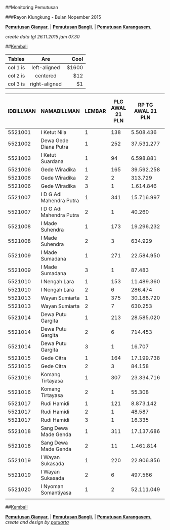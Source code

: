 ##Monitoring Pemutusan 

###Rayon Klungkung - Bulan Nopember 2015

**[Pemutusan Gianyar.](https://github.com/areabatur/3mm.3atur/blob/master/gianyar112015.markdown )** | 
**[Pemutusan Bangli.](https://github.com/areabatur/3mm.3atur/blob/master/bangli112015.markdown )** | 
**[Pemutusan Karangasem.](https://github.com/areabatur/3mm.3atur/blob/master/karangasem112015.markdown )**

_create data tgl 26.11.2015 jam 07.30_

##[Kembali](http://areabatur.github.io/3mm.3atur/)

| Tables   |      Are      |  Cool |
|----------|:-------------:|------:|
| col 1 is |  left-aligned | $1600 |
| col 2 is |    centered   |   $12 |
| col 3 is | right-aligned |    $1 |

| IDBILLMAN |       NAMABILLMAN        | LEMBAR |  PLG AWAL 21 PLN  |  RP TG AWAL 21 PLN  |  RP BK AWAL 21 PLN  |  TARGET AKHIR PLN  |  (% REALISASI)  |  SISA RP TG 26 07:30  |  SISA RP BK 26 07:30  |  SISA PLG 26 07:30  |  BELUM  |  DATANGI  |  SEGEL  |     LNS     |  SISA RP TG 25 16:45  |  SISA RP BK 25 16:45  |  SISA PLG 25 16:45  |  BELUM  |  DATANGI  |  SEGEL  |     LNS      |  SISA RP TG 25 01:45  |  SISA RP BK 25 01:45  |  SISA PLG 25 01:45  |  BELUM  |  DATANGI  |  SEGEL  |     LNS      |  |  SISA RP TG 24 0617  |  SISA RP BK  |  TPLG  |  BELUM  |  DATANGI  |  SEGEL  |     LNS      |  SISA RP TG 23 1830  |  SISA RP BK  |  TPLG  |  BELUM  |  DATANGI  |  SEGEL  |
|-----------|--------------------------|--------|-------------------|---------------------|---------------------|--------------------|-----------------|-----------------------|-----------------------|---------------------|---------|-----------|---------|-------------|-----------------------|-----------------------|---------------------|---------|-----------|---------|--------------|-----------------------|-----------------------|---------------------|---------|-----------|---------|--------------|--|----------------------|--------------|--------|---------|-----------|---------|--------------|----------------------|--------------|--------|---------|-----------|---------|
|   5521001 | I Ketut Nila             |      1 |               138 |  5.508.436          |  423.000            |  408.025           |  (2,54)         |  1.853.665            |  162.000              |                 54  |  54     |           |         |  0|0        |  1.853.665            |  162.000              |                 54  |  54     |           |         |  1714049|63  |  3.567.714            |  351.000              |                117  |    117  |           |         |  650252|5    |  |  4.217.966           |  373.000     |   122  |  122    |           |         |  0|0         |  4.217.966           |  373.000     |   122  |  122    |           |         |
|   5521002 | Dewa Gede Diana Putra    |      1 |               252 |  37.531.277         |  1.591.343          |  2.780.048         |  (8,67)         |  29.662.996           |  1.196.343            |                173  |  173    |           |         |  0|0        |  29.662.996           |  1.196.343            |                173  |  173    |           |         |  433651|14   |  30.096.647           |  1.238.343            |                187  |    187  |           |         |  1209780|27  |  |  31.306.427          |  1.326.343   |   214  |  214    |           |         |  44138|2     |  31.350.565          |  1.332.343   |   216  |  216    |           |         |
|   5521003 | I Ketut Suardana         |      1 |                94 |  6.598.881          |  296.000            |  488.798           |  (4,47)         |  2.692.348            |  108.000              |                 36  |  36     |           |         |  470015|5   |  3.162.363            |  123.000              |                 41  |  41     |           |         |  185219|7    |  3.347.582            |  144.000              |                 48  |     48  |           |         |  857910|18   |  |  4.205.492           |  205.000     |    66  |  66     |           |         |  1824200|18  |  6.029.692           |  266.000     |    84  |  84     |           |         |
|   5521006 | Gede Wiradika            |      1 |               165 |  39.592.258         |  1.645.573          |  2.932.711         |  (6,31)         |  24.181.003           |  897.353              |                 85  |  85     |           |         |  190491|5   |  24.371.494           |  912.353              |                 90  |  90     |           |         |  980627|10   |  25.352.121           |  946.353              |                100  |    100  |           |         |  5518224|19  |  |  30.870.345          |  1.118.573   |   119  |  119    |           |         |  0|0         |  30.870.345          |  1.118.573   |   119  |  119    |           |         |
|   5521006 | Gede Wiradika            |      2 |                 2 |  313.729            |  24.000             |  23.239            |  (4,84)         |  159.061              |  9.000                |                  1  |  1      |           |         |  0|0        |  159.061              |  9.000                |                  1  |  1      |           |         |  0|0         |  159.061              |  9.000                |                  1  |      1  |           |         |  154668|1    |  |  313.729             |  24.000      |     2  |  2      |           |         |  0|0         |  313.729             |  24.000      |     2  |  2      |           |         |
|   5521006 | Gede Wiradika            |      3 |                 1 |  1.614.846          |  450.000            |  119.616           |  (11,50)        |  1.614.846            |  450.000              |                  1  |  1      |           |         |  0|0        |  1.614.846            |  450.000              |                  1  |  1      |           |         |  0|0         |  1.614.846            |  450.000              |                  1  |      1  |           |         |  0|0         |  |  1.614.846           |  450.000     |     1  |  1      |           |         |  0|0         |  1.614.846           |  450.000     |     1  |  1      |           |         |
|   5521007 | I D G Adi Mahendra Putra |      1 |               341 |  15.716.997         |  1.045.000          |  1.164.203         |  (2,64)         |  5.404.514            |  266.000              |                 86  |  86     |           |         |  0|0        |  5.404.514            |  266.000              |                 86  |  86     |           |         |  1200554|22  |  6.605.068            |  334.000              |                108  |    108  |           |         |  3338107|81  |  |  9.943.175           |  581.000     |   189  |  189    |           |         |  143386|4    |  10.086.561          |  593.000     |   193  |  193    |           |         |
|   5521007 | I D G Adi Mahendra Putra |      2 |                 1 |  40.260             |  9.000              |  2.982             |  2,00           |                       |                       |                     |  -      |           |         |  0|0        |                       |                       |                     |  -      |           |         |  40260|1     |  40.260               |  9.000                |                  1  |      1  |           |         |  0|0         |  |  40.260              |  9.000       |     1  |  1      |           |         |  0|0         |  40.260              |  9.000       |     1  |  1      |           |         |
|   5521008 | I Made Suhendra          |      1 |               173 |  19.296.232         |  677.000            |  1.429.327         |  (1,89)         |  5.232.144            |  248.000              |                 48  |  48     |           |         |  328499|3   |  5.560.643            |  257.000              |                 51  |  51     |           |         |  2107305|25  |  7.667.948            |  338.000              |                 76  |     76  |           |         |  3200811|37  |  |  10.868.759          |  463.000     |   113  |  113    |           |         |  91509|1     |  10.960.268          |  466.000     |   114  |  114    |           |         |
|   5521008 | I Made Suhendra          |      2 |                 3 |  634.929            |  39.000             |  47.031            |  (1,29)         |  154.668              |  15.000               |                  1  |  1      |           |         |  0|0        |  154.668              |  15.000               |                  1  |  1      |           |         |  0|0         |  154.668              |  15.000               |                  1  |      1  |           |         |  480261|2    |  |  634.929             |  39.000      |     3  |  3      |           |         |  0|0         |  634.929             |  39.000      |     3  |  3      |           |         |
|   5521009 | I Made Sumadana          |      1 |               271 |  22.584.950         |  889.000            |  1.672.931         |  (5,62)         |  12.477.099           |  537.000              |                168  |  168    |           |         |  276150|3   |  12.753.249           |  553.000              |                171  |  171    |           |         |  687540|10   |  13.440.789           |  583.000              |                181  |    181  |           |         |  2664381|21  |  |  16.105.170          |  656.000     |   202  |  202    |           |         |  0|0         |  16.105.170          |  656.000     |   202  |  202    |           |         |
|   5521009 | I Made Sumadana          |      3 |                 1 |  87.483             |  18.000             |  6.480             |  (11,50)        |  87.483               |  18.000               |                  1  |  1      |           |         |  0|0        |  87.483               |  18.000               |                  1  |  1      |           |         |  0|0         |  87.483               |  18.000               |                  1  |      1  |           |         |  0|0         |  |  87.483              |  18.000      |     1  |  1      |           |         |  0|0         |  87.483              |  18.000      |     1  |  1      |           |         |
|   5521010 | I Nengah Lara            |      1 |               153 |  11.489.360         |  596.000            |  851.049           |  (3,40)         |  4.591.808            |  267.000              |                 67  |  67     |           |         |  0|0        |  4.591.808            |  267.000              |                 67  |  67     |           |         |  296886|5    |  4.888.694            |  282.000              |                 72  |     72  |           |         |  1771225|10  |  |  6.659.919           |  319.000     |    82  |  82     |           |         |  316914|2    |  6.976.833           |  327.000     |    84  |  84     |           |         |
|   5521010 | I Nengah Lara            |      2 |                 6 |  286.474            |  60.000             |  21.220            |  (10,99)        |  275.584              |  51.000               |                  5  |  5      |           |         |  0|0        |  275.584              |  51.000               |                  5  |  5      |           |         |  0|0         |  275.584              |  51.000               |                  5  |      5  |           |         |  10890|1     |  |  286.474             |  60.000      |     6  |  6      |           |         |  0|0         |  286.474             |  60.000      |     6  |  6      |           |         |
|   5521013 | Wayan Sumiarta           |      1 |               375 |  30.188.720         |  1.327.000          |  2.236.164         |  (4,42)         |  14.072.572           |  614.000              |                163  |  163    |           |         |  274372|6   |  14.346.944           |  634.000              |                169  |  169    |           |         |  4022249|52  |  18.369.193           |  806.000              |                221  |    221  |           |         |  3419954|47  |  |  21.789.147          |  961.000     |   268  |  268    |           |         |  0|0         |  21.789.147          |  961.000     |   268  |  268    |           |         |
|   5521013 | Wayan Sumiarta           |      2 |                 7 |  630.253            |  63.000             |  46.685            |  (3,51)         |  257.000              |  18.000               |                  2  |  2      |           |         |  0|0        |  257.000              |  18.000               |                  2  |  2      |           |         |  160764|3    |  417.764              |  45.000               |                  5  |      5  |           |         |  134014|1    |  |  551.778             |  54.000      |     6  |  6      |           |         |  0|0         |  551.778             |  54.000      |     6  |  6      |           |         |
|   5521014 | Dewa Putu Gargita        |      1 |               213 |  28.585.020         |  895.000            |  2.117.374         |  (3,53)         |  11.494.488           |  314.000              |                 85  |  85     |           |         |  219703|2   |  11.714.191           |  320.000              |                 87  |  87     |           |         |  3324787|21  |  15.038.978           |  399.000              |                108  |    108  |           |         |  4775754|33  |  |  19.814.732          |  576.000     |   141  |  141    |           |         |  0|0         |  19.814.732          |  576.000     |   141  |  141    |           |         |
|   5521014 | Dewa Putu Gargita        |      2 |                 6 |  714.453            |  60.000             |  52.922            |  (1,78)         |  200.299              |  33.000               |                  3  |  3      |           |         |  0|0        |  200.299              |  33.000               |                  3  |  3      |           |         |  130065|1    |  330.364              |  42.000               |                  4  |      4  |           |         |  384089|2    |  |  714.453             |  60.000      |     6  |  6      |           |         |  0|0         |  714.453             |  60.000      |     6  |  6      |           |         |
|   5521014 | Dewa Putu Gargita        |      3 |                 1 |  16.707             |  18.000             |  1.238             |  (11,50)        |  16.707               |  18.000               |                  1  |  1      |           |         |  0|0        |  16.707               |  18.000               |                  1  |  1      |           |         |  0|0         |  16.707               |  18.000               |                  1  |      1  |           |         |  0|0         |  |  16.707              |  18.000      |     1  |  1      |           |         |  0|0         |  16.707              |  18.000      |     1  |  1      |           |         |
|   5521015 | Gede Citra               |      1 |               164 |  17.199.738         |  839.251            |  1.274.033         |  (2,13)         |  4.970.642            |  235.000              |                 74  |  74     |           |         |  294491|3   |  5.265.133            |  246.000              |                 77  |  77     |           |         |  913921|14   |  6.179.054            |  288.000              |                 91  |     91  |           |         |  4863333|15  |  |  11.042.387          |  438.251     |   106  |  106    |           |         |  1238889|1   |  12.281.276          |  448.251     |   107  |  107    |           |         |
|   5521015 | Gede Citra               |      2 |                 3 |  84.158             |  27.000             |  6.234             |  0,25           |  10.890               |  9.000                |                  1  |  1      |           |         |  0|0        |  10.890               |  9.000                |                  1  |  1      |           |         |  0|0         |  10.890               |  9.000                |                  1  |      1  |           |         |  0|0         |  |  10.890              |  9.000       |     1  |  1      |           |         |  0|0         |  10.890              |  9.000       |     1  |  1      |           |         |
|   5521016 | Komang Tirtayasa         |      1 |               307 |  23.334.716         |  1.041.000          |  1.728.469         |  (5,45)         |  12.876.996           |  516.000              |                158  |  158    |           |         |  0|0        |  12.876.996           |  516.000              |                158  |  158    |           |         |  1559858|24  |  14.436.854           |  595.000              |                182  |    182  |           |         |  2812796|38  |  |  17.249.650          |  760.000     |   220  |  220    |           |         |  0|0         |  17.249.650          |  760.000     |   220  |  220    |           |         |
|   5521016 | Komang Tirtayasa         |      2 |                 1 |  55.308             |  9.000              |  4.097             |  (11,50)        |  55.308               |  9.000                |                  1  |  1      |           |         |  0|0        |  55.308               |  9.000                |                  1  |  1      |           |         |  0|0         |  55.308               |  9.000                |                  1  |      1  |           |         |  0|0         |  |  55.308              |  9.000       |     1  |  1      |           |         |  0|0         |  55.308              |  9.000       |     1  |  1      |           |         |
|   5521017 | Rudi Hamidi              |      1 |               121 |  8.873.142          |  384.000            |  657.259           |  (1,44)         |  2.261.011            |  113.000              |                 34  |  34     |           |         |  0|0        |  2.261.011            |  113.000              |                 34  |  34     |           |         |  953429|12   |  3.214.440            |  151.000              |                 46  |     46  |           |         |  1911535|18  |  |  5.125.975           |  207.000     |    64  |  64     |           |         |  0|0         |  5.125.975           |  207.000     |    64  |  64     |           |         |
|   5521017 | Rudi Hamidi              |      2 |                 1 |  48.587             |  9.000              |  3.599             |  (2,54)         |  16.335               |  18.000               |                  1  |  1      |           |         |  0|0        |  16.335               |  18.000               |                  1  |  1      |           |         |  0|0         |  16.335               |  18.000               |                  1  |      1  |           |         |  0|0         |  |  16.335              |  18.000      |     1  |  1      |           |         |  0|0         |  16.335              |  18.000      |     1  |  1      |           |         |
|   5521017 | Rudi Hamidi              |      3 |                 1 |  16.335             |  18.000             |  1.210             |  2,00           |                       |                       |                     |         |           |         |  0|0        |                       |                       |                     |         |           |         |  0|0         |                       |                       |                     |         |           |         |  0|0         |  |                      |              |        |  -      |           |         |  0|0         |                      |              |        |  -      |           |         |
|   5521018 | Sang Dewa Made Genda     |      1 |               311 |  17.137.686         |  985.000            |  1.269.437         |  (4,91)         |  8.144.116            |  473.000              |                148  |  148    |           |         |  634033|11  |  8.778.149            |  508.000              |                159  |  159    |           |         |  1443010|27  |  10.221.159           |  589.000              |                186  |    186  |           |         |  2047509|30  |  |  12.268.668          |  681.000     |   216  |  216    |           |         |  26714|1     |  12.295.382          |  684.000     |   217  |  217    |           |         |
|   5521018 | Sang Dewa Made Genda     |      2 |                11 |  1.461.814          |  126.000            |  108.281           |  (5,00)         |  757.797              |  84.000               |                  7  |  7      |           |         |  0|0        |  757.797              |  84.000               |                  7  |  7      |           |         |  167173|1    |  924.970              |  93.000               |                  8  |      8  |           |         |  47262|1     |  |  972.232             |  102.000     |     9  |  9      |           |         |  0|0         |  972.232             |  102.000     |     9  |  9      |           |         |
|   5521019 | I Wayan Sukasada         |      1 |               220 |  22.906.856         |  742.000            |  1.696.776         |  (5,27)         |  12.312.869           |  378.000              |                109  |  109    |           |         |  20130|1    |  12.332.999           |  381.000              |                110  |  110    |           |         |  1587102|17  |  13.920.101           |  434.000              |                127  |    127  |           |         |  2958418|30  |  |  16.878.519          |  539.000     |   157  |  157    |           |         |  0|0         |  16.878.519          |  539.000     |   157  |  157    |           |         |
|   5521019 | I Wayan Sukasada         |      2 |                 6 |  497.566            |  54.000             |  36.856            |  (2,57)         |  168.362              |  18.000               |                  2  |  2      |           |         |  0|0        |  168.362              |  18.000               |                  2  |  2      |           |         |  236572|3    |  404.934              |  45.000               |                  5  |      5  |           |         |  92632|1     |  |  497.566             |  54.000      |     6  |  6      |           |         |  0|0         |  497.566             |  54.000      |     6  |  6      |           |         |
|   5521020 | I Nyoman Somantiyasa     |      1 |                 2 |  52.111.049         |  1.537.296          |  3.860.013         |  1,29           |  2.757.873            |  100.000              |                  1  |  1      |           |         |  0|0        |  2.757.873            |  100.000              |                  1  |  1      |           |         |  49353176|1  |  52.111.049           |  1.537.296            |                  2  |      2  |           |         |  0|0         |  |  52.111.049          |  1.537.296   |     2  |  2      |           |         |  0|0         |  52.111.049          |  1.537.296   |     2  |  2      |           |         |
|           |                          |        |                   |                     |                     |                    |                 |                       |                       |                     |         |           |         |             |                       |                       |                     |         |           |         |              |                       |                       |                     |         |           |         |              |  |                      |              |        |         |           |         |              |                      |              |        |         |           |         |


##[Kembali](http://areabatur.github.io/3mm.3atur/)

**[Pemutusan Gianyar.](https://github.com/areabatur/3mm.3atur/blob/master/gianyar112015.markdown )** | 
**[Pemutusan Bangli.](https://github.com/areabatur/3mm.3atur/blob/master/bangli112015.markdown )** | 
**[Pemutusan Karangasem.](https://github.com/areabatur/3mm.3atur/blob/master/karangasem112015.markdown )**
_create and design by [putuarta](mailto:putuarta@gmail.com)_
